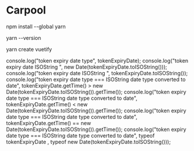 # Carpool

npm install --global yarn

yarn --version

yarn create vuetify

console.log("token expiry date type", tokenExpiryDate);
console.log("token expiry date ISOString ", new Date(tokenExpiryDate.toISOString()));
console.log("token expiry date ISOString ", tokenExpiryDate.toISOString());
console.log("token expiry date type === ISOString date type converted to date", tokenExpiryDate.getTime() > new Date(tokenExpiryDate.toISOString()).getTime());
console.log("token expiry date type === ISOString date type converted to date", tokenExpiryDate.getTime() < new Date(tokenExpiryDate.toISOString()).getTime());
console.log("token expiry date type === ISOString date type converted to date", tokenExpiryDate.getTime() == new Date(tokenExpiryDate.toISOString()).getTime());
console.log("token expiry date type === ISOString date type converted to date", typeof tokenExpiryDate , typeof new Date(tokenExpiryDate.toISOString()));